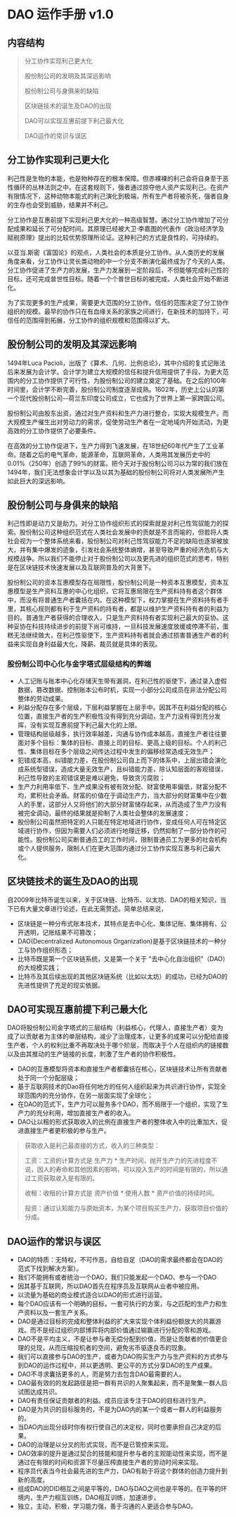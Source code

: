 # DAO 运作手册 v1.0

## 内容结构
> 分工协作实现利己更大化
> 
> 股份制公司的发明及其深远影响
> 
> 股份制公司与身俱来的缺陷
> 
> 区块链技术的诞生及DAO的出现
> 
> DAO可以实现互惠前提下利己最大化
> 
> DAO运作的常识与误区

## 分工协作实现利己更大化

利己性是生物的本能，也是物种存在的根本保障。但赤裸裸的利己会将自身至于恶性循环的丛林法则之中。在这套规则下，强者通过掠夺他人资产实现利己。在资产有限情况下，这种动物本能式的利己演化到极端，所有生产者将被杀死，强者自身的生存也会受到威胁，结果并不利己。

分工协作是互惠前提下实现利己更大化的一种高级智慧。通过分工协作增加了可分配成果和延长了可分配时间。其原理已经被大卫·李嘉图的代表作《政治经济学及赋税原理》提出的比较优势原理所论证。这种利己的方式是良性的，可持续的。

以亚当.斯密《富国论》的观点，人类社会的本质是分工协作。从人类历史的发展角度来看，分工协作让灵长类动物的中一个分支不断演化最终成为了今天的人类。分工协作促进了生产力的发展，生产力发展到一定阶段后，不但能够完成利己性的目标，还可完成普世性目标。随着一个个普世目标的被完成，人类社会开始不断进化。

为了实现更多的生产成果，需要更大范围的分工协作。信任的范围决定了分工协作组织的规模。最早的协作只在有血缘关系的家族之间进行，在新技术的加持下，可信任的范围得到拓展，分工协作的组织规模和范围得以扩大。

## 股份制公司的发明及其深远影响

1494年Luca Pacioli，出版了《算术、几何、比例总论》，其中介绍的复式记账法后来发展为会计学。会计学为建立大规模的信任和提升信用提供了手段，为更大范围内的分工协作提供了可行性，为股份制公司的建立奠定了基础。在之后的100年时间里，会计学不断完善，股份制公司制度逐渐成熟。1602年，历史上公认的第一个现代股份制公司--荷兰东印度公司成立，它也成为了世界上第一家跨国公司。

股份制公司由股东出资，通过对生产资料和生产力进行整合，实现大规模生产。而大规模生产催生出对劳动力的需求，促使劳动生产者在一定地域内开始流动，为更高效的分工协作提供了必要条件。

在高效的分工协作促进下，生产力得到飞速发展，在18世纪60年代产生了工业革命。随着之后的电气革命，能源革命，互联网革命，人类用其发展历史中的0.01%（250年）创造了99%的财富。把今天对于股份制公司习以为常的我们放在1494年，我们无法想象会计学以及以其为基础的股份制公司将对人类发展所产生如此巨大的深远影响。

## 股份制公司与身俱来的缺陷
利己性即是动力又是助力。对分工协作组织形式的探索就是对利己性驾驭能力的探索。股份制公司这种组织范式在人类社会发展中的贡献是不言而喻的，但若将人类社会视为一个整体系统来看，股份制公司对利己性驾驭能力不足的缺陷也逐渐被放大，并有集中爆发的迹象，引发社会系统整体熵增，甚至导致严重的经济危机与大规模战争。所以我们不能停止对于股份制公司以及更先进的组织范式的思考，特别是在区块链技术快速发展以及互联网普及的大背景下。

股份制公司的资本互惠模型存在局限性，股份制公司是一种资本互惠模型，资本互惠模型是生产资料互惠的中心化组织，它将互惠局限在生产资料持有者这个群体中，而没有将普通生产者囊括在内。在这种模型下，权力掌握在生产资料持有者手里，其核心规则都有利于生产资料的持有者，都是以维护生产资料持有者的利益为目的。普通生产者获得的合理收入，只是生产资料持有者实现利己最大的妥协。这种妥协在科技持续进步的前提下尚可维持，一旦科技发展速度放缓或停滞不前，蛋糕无法继续做大，在利己性驱使下，生产资料持有者就会通过损害普通生产者的利益来实现自身利益最大化，降薪、裁员就是具体的表现。

### 股份制公司中心化与金字塔式层级结构的弊端
- 人工记账与账本中心化存储天生带有漏洞，在利己性的驱使下，通过录入虚假数据，篡改数据、控制账本公布时机，实现一小部分公司成员在非法分配公司整体的劳动成果。
- 利益分配存在多个层级，下层利益掌握在上层手中。因其不在利益分配的核心位置，直接生产者的生产积极性没有得到充分调动，生产力没有得到充分发挥，没有实现互惠前提下利己最大化的上限。
- 管理结构层级越多，执行效率越差，沟通与协作成本越高，直接生产者往往要面对多个目标：集体的目标、直接上司的目标、更高上级的目标。个人的利己性、集体目标在多个层级之间传达过程中发生的偏移经常造成无效生产；
- 犯错成本高，纠错能力差，在股份制公司自上而下的体系中，上层出错会演化成系统型错误，造成大量无效生产，且纠错能力差，除认知层面的客观错误，利己性导致的主观错误更是难以避免，导致贪污腐败；
- 生产力利用率低下、生产成果没有被有效分配、财富使用率偏低，财富分配不均，累积社会矛盾。财富的价值在于调动生产力，当大部分的财富集中在少数人的手里，这部分人又将他们的大部分财富储存起来，从而造成了生产力没有被完全调动，最终的结果就是抑制了人类社会整体的发展速度；
- 股份制公司虽然把特定的人只能在特定地域进行协作，变成任何人可在特定区域进行协作，但因为需要人们必须进行地理迁移，仍然抑制了一部分协作的可能性。股份制公司买断普通员工的工作时间，限制普通员工为更多的社会机构或个人提供服务，限制人们在更大范围内通过分工协作实现互惠与利己最大化。

## 区块链技术的诞生及DAO的出现

自2009年比特币诞生以来，关于区块链、比特币、以太坊、DAO的相关知识，当下已有大量文章进行论述，在此无需赘述。简单总结来说，

- 区块链是一种分布式账本技术，其特点是去中心化、集体记账、集体拥有、公开透明，记账结果不可篡改；
- DAO(Decentralized Autonomous Organization)是基于区块链技术的一种分工与协作组织形态；
- 比特币既是第一个区块链系统，又是第一个关于 "去中心化自治组织"（DAO）的大规模实践；
- 比特币及其后续出现的其他区块链系统（比如以太坊）的成功，已经为DAO的先进性提供了充足的现实依据。

## DAO可实现互惠前提下利己最大化
DAO将股份制公司金字塔式的三层结构（利益核心，代理人，直接生产者）变为成了以贡献者为主体的单层结构，减少了治理成本，让更多的成果可以分配给直接生产者，个人的权利比重不再取决处于哪个阶层，而取决于个人在组织内的链接数以及由其推动的生产链接的长度，刺激了生产者的协作积极性。

- DAO的互惠模型将资本和直接生产者都囊括在核心，区块链技术让所有贡献者处于同一个分配层级；
- 基于互联网技术的Dao将任何地方的任何人组织起来为共识进行协作，实现全球范围内的充分协作，在另一层面实现了全球化；
- 在DAO的范式下，生产力可以服务多个DAO，而不局限于一个组织，实现了生产力的充分利用，增加直接生产者的收入。
- DAO让以租的形式获取收入的比例在直接生产者的整体收入中的比重加大，促进直接生产者更积极的参与生产。

> 获取收入是利己最直接的方式，收入的三种类型：
> 
> 工资：工资的计算方式是 生产力 * 生产时间，抛开生产力的先进程度不说，因人的寿命和其他因素的影响，可以投入生产的时间是有限的，所以通过工资获取收入是有限的。
> 
> 收租：收租的计算方式是 资产价值 * 使用人数 * 资产价值的持续时间。
> 
> 投资：通过认知能力与原始资本，为某个项目购买生产力，获取项目价值的分成。
> 

## DAO运作的常识与误区

- DAO的特质：无特权，不可作恶，自给自足（DAO的需求最终都会在DAO的范式下找到解决方案）。
- 我们不能拥有或者统治一个DAO，我们只能发起一个DAO、参与一个DAO
- 因其基于互联网，所以DAO首先在程序员及互联网从业者中被应用。
- 以流量为基础的商业模式适合以DAO的形式进行运营。
- 每个DAO应该有一个明确的目标，一套可执行的方案，与之匹配的生产力和生产资料以及一套生产关系。
- DAO是通过目标的完成和整体利益的扩大来实现个体利益份额放大的共赢游戏。而不是经过组织内部博弈将内部价值通过输赢进行分配的零和游戏。
- DAO不是平均主义，不是让参与者无偿分配到价值，而是让贡献者的价值更合理的兑现，从而压缩投机者的空间，避免劣币驱逐良币的现象。
- 我们可以直接参与DAO的生产，或者为DAO购买生产力与生产资料的方式参与到DAO的运作过程中，并以更透明、更公平的方式分享DAO的生产成果。
- DAO不寻求囊括更多的人，而是努力去包含DAO最需要的人。
- DAO最有效的的发起路径是把一群有共识的人聚集起来，而不是聚集一群人后试图达成共识。
- DAO有责任保证贡献者的利益。成员应该专注于DAO的目标进行生产。
- DAO是为共识的目标服务的，不是为DAO内的某一个或者一群人的利益服务的。
- 当DAO内出现分歧时你有权行使自己的决定权，同时也要承担自己决定的后果。
- DAO的治理是以分叉的形式实现，而不是已管控来实现。
- DAO效率的提升是通过契合的技能和提升参与者的主观能动性来实现，而不是通过在有限的时间和资源下尽量压榨直接生产者的劳动时间来实现。
- 程序员代表当今社会最先进的生产力，DAO有助于将这个群体的创造力提升到新的高度。
- 组成DAO的DID相互之间是平等的，DAO与DAO之间也是平等的。在平等的环境内，生产力相互训练，DAO相互训练，加速进步。
- 独立，主动，积极，学习能力强，善于沟通的人更适合参与DAO。

